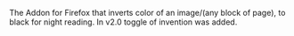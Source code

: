 The Addon for Firefox that inverts color of an image/(any block of page), to black for night reading.
In v2.0 toggle of invention was added.

